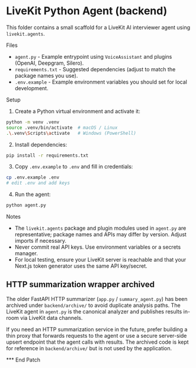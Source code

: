# LiveKit Python Agent (backend)

This folder contains a small scaffold for a LiveKit AI interviewer agent using `livekit.agents`.

Files

- `agent.py` - Example entrypoint using `VoiceAssistant` and plugins (OpenAI, Deepgram, Silero).
- `requirements.txt` - Suggested dependencies (adjust to match the package names you use).
- `.env.example` - Example environment variables you should set for local development.

Setup

1. Create a Python virtual environment and activate it:

```bash
python -m venv .venv
source .venv/bin/activate  # macOS / Linux
.\.venv\Scripts\activate   # Windows (PowerShell)
```

2. Install dependencies:

```bash
pip install -r requirements.txt
```

3. Copy `.env.example` to `.env` and fill in credentials:

```bash
cp .env.example .env
# edit .env and add keys
```

4. Run the agent:

```bash
python agent.py
```

Notes

- The `livekit.agents` package and plugin modules used in `agent.py` are representative; package names and APIs may differ by version. Adjust imports if necessary.
- Never commit real API keys. Use environment variables or a secrets manager.
- For local testing, ensure your LiveKit server is reachable and that your Next.js token generator uses the same API key/secret.

HTTP summarization wrapper archived
----------------------------------

The older FastAPI HTTP summarizer (`app.py` / `summary_agent.py`) has been archived under `backend/archive/` to avoid duplicate analysis paths. The LiveKit agent in `agent.py` is the canonical analyzer and publishes results in-room via LiveKit data channels.

If you need an HTTP summarization service in the future, prefer building a thin proxy that forwards requests to the agent or use a secure server-side upsert endpoint that the agent calls with results. The archived code is kept for reference in `backend/archive/` but is not used by the application.

*** End Patch